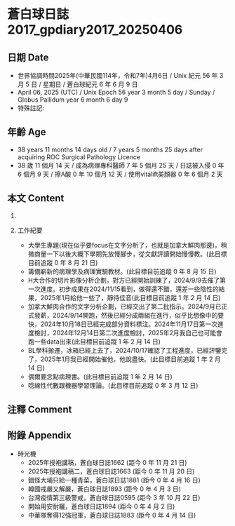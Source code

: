 [_metadata_:encoding]: - "utf-8"
[_metadata_:language]: - "zh-Hant-TW"
[_metadata_:fileformat]: - "markdown"
[_metadata_:MIME_type]: - "text/plain"
[_metadata_:markdown_version]: - "commonmark version 0.30"
[_metadata_:markdown_spec]: - "https://spec.commonmark.org/0.30/"

# 蒼白球日誌2017_gpdiary2017_20250406 #

## 日期 Date ##

* 世界協調時間2025年(中華民國114年，令和7年)4月6日 / Unix 紀元 56 年 3 月 5 日 / 星期日 / 蒼白球紀元 6 年 6 月 9 日
* April 06, 2025 (UTC) / Unix Epoch 56 year 3 month 5 day / Sunday / Globus Pallidum year 6 month 6 day 9
* 特殊註記:

## 年齡 Age ##

* 38 years 11 months 14 days old / 7 years 5 months 25 days after acquiring ROC Surgical Pathology Licence
* 38 歲 11 個月 14 天 / 成為病理專科醫師 7 年 5 個月 25 天 / 日誌被入侵 0 年 6 個月 9 天 / 擦A酸 0 年 10 個月 12 天 / 使用vitalift美顏器 0 年 6 個月 2 天

## 本文 Content ##

1. 

2. 工作紀要

    - 大學生專題(現在似乎要focus在文字分析了，也就是加拿大鮮肉那邊)。稍微商量一下以後大概下學期先放慢腳步，從文獻評讀開始慢慢教。(此目標目前追蹤 0 年 8 月 21 日)
    - 籌備嶄新的病理學及病理實驗教材。(此目標目前追蹤 0 年 8 月 15 日)
    - H大合作的切片影像分析企劃，對方已經開始訓練了，2024/9/9去催了第一次進度。初步成果在2024/11/15看到，做得還不錯，還差一些陰性的結果，2025年1月給他一些了，靜待佳音(此目標目前追蹤 1 年 2 月 14 日)
    - 加拿大鮮肉合作的文字分析企劃，已經交出了第二批指示。2024/9月已正式發薪，2024/9/14開跑，然後已經分成兩組在進行，似乎比想像中的要快，2024年10月18日已經完成部分資料標注。2024年11月17日第一次進度檢討，2024年12月14日第二次進度檢討，2025年2月我自己也可能會跑一些data出來(此目標目前追蹤 1 年 2 月 14 日)
    - BL學科搬遷，冰箱已經上去了，2024/10/17確認了工程進度，已經評鑒完了，2025年1月我已經開始催他，他說盡快。(此目標目前追蹤 1 年 2 月 14 日)
    - 偶爾要念點病理書。(此目標目前追蹤 1 年 2 月 14 日)
    - 唸線性代數跟機器學習理論。(此目標目前追蹤 0 年 3 月 12 日)

## 注釋 Comment ##


## 附錄 Appendix ##

* 時光機
    - 2025年授袍講稿，蒼白球日誌1662 (距今 0 年 11 月 21 日)
    - 2025年授袍講稿二，蒼白球日誌1663 (距今 0 年 11 月 20 日)
    - 錯怪大埔只給一種青菜，蒼白球日誌1881 (距今 0 年 4 月 16 日)
    - 韓國戒嚴又解嚴，蒼白球日誌1893 (距今 0 年 4 月 3 日)
    - 台灣疫情第三級警戒，蒼白球日誌0595 (距今 3 年 10 月 22 日)
    - 開始用安耐曬，蒼白球日誌1894 (距今 0 年 4 月 2 日)
    - 中華隊奪得12強冠軍，蒼白球日誌1883 (距今 0 年 4 月 14 日)
